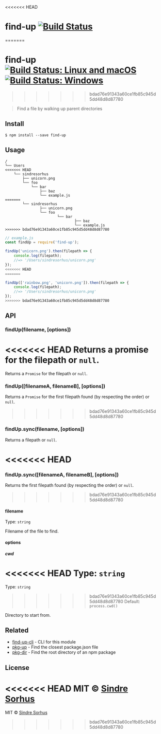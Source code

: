 <<<<<<< HEAD
# find-up [![Build Status](https://travis-ci.org/sindresorhus/find-up.svg?branch=master)](https://travis-ci.org/sindresorhus/find-up)
=======
# find-up [![Build Status: Linux and macOS](https://travis-ci.org/sindresorhus/find-up.svg?branch=master)](https://travis-ci.org/sindresorhus/find-up) [![Build Status: Windows](https://ci.appveyor.com/api/projects/status/l0cyjmvh5lq72vq2/branch/master?svg=true)](https://ci.appveyor.com/project/sindresorhus/find-up/branch/master)
>>>>>>> bdad76e91343a60ce1fb85c945d5dd48d8d87780

> Find a file by walking up parent directories


## Install

```
$ npm install --save find-up
```


## Usage

```
/
└── Users
<<<<<<< HEAD
    └── sindresorhus
        ├── unicorn.png
        └── foo
            └── bar
                ├── baz
                └── example.js
=======
		└── sindresorhus
				├── unicorn.png
				└── foo
						└── bar
								├── baz
								└── example.js
>>>>>>> bdad76e91343a60ce1fb85c945d5dd48d8d87780
```

```js
// example.js
const findUp = require('find-up');

findUp('unicorn.png').then(filepath => {
	console.log(filepath);
	//=> '/Users/sindresorhus/unicorn.png'
});
<<<<<<< HEAD
=======

findUp(['rainbow.png', 'unicorn.png']).then(filepath => {
	console.log(filepath);
	//=> '/Users/sindresorhus/unicorn.png'
});
>>>>>>> bdad76e91343a60ce1fb85c945d5dd48d8d87780
```


## API

### findUp(filename, [options])

<<<<<<< HEAD
Returns a promise for the filepath or `null`.
=======
Returns a `Promise` for the filepath or `null`.

### findUp([filenameA, filenameB], [options])

Returns a `Promise` for the first filepath found (by respecting the order) or `null`.
>>>>>>> bdad76e91343a60ce1fb85c945d5dd48d8d87780

### findUp.sync(filename, [options])

Returns a filepath or `null`.

<<<<<<< HEAD
=======
### findUp.sync([filenameA, filenameB], [options])

Returns the first filepath found (by respecting the order) or `null`.

>>>>>>> bdad76e91343a60ce1fb85c945d5dd48d8d87780
#### filename

Type: `string`

Filename of the file to find.

#### options

##### cwd

<<<<<<< HEAD
Type: `string`  
=======
Type: `string`<br>
>>>>>>> bdad76e91343a60ce1fb85c945d5dd48d8d87780
Default: `process.cwd()`

Directory to start from.


## Related

- [find-up-cli](https://github.com/sindresorhus/find-up-cli) - CLI for this module
- [pkg-up](https://github.com/sindresorhus/pkg-up) - Find the closest package.json file
- [pkg-dir](https://github.com/sindresorhus/pkg-dir) - Find the root directory of an npm package


## License

<<<<<<< HEAD
MIT © [Sindre Sorhus](http://sindresorhus.com)
=======
MIT © [Sindre Sorhus](https://sindresorhus.com)
>>>>>>> bdad76e91343a60ce1fb85c945d5dd48d8d87780
